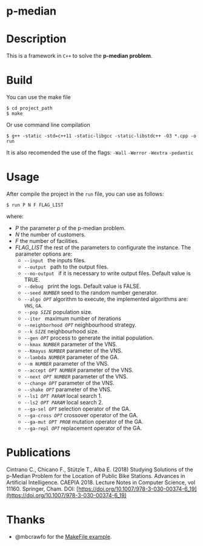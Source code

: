 # p-median

# Description

This is a framework in `C++` to solve the **p-median problem**.

# Build

You can use the make file

```console
$ cd project_path 
$ make
```

Or use command line compilation

```console
$ g++ -static -std=c++11 -static-libgcc -static-libstdc++ -O3 *.cpp -o run
```

It is also recomended the use of the flags: `-Wall` `-Werror` `-Wextra` `-pedantic`

# Usage

After compile the project in the `run` file, you can use as follows:

```console
$ run P N F FLAG_LIST
```

where:

* _P_ the parameter _p_ of the p-median problem.
* _N_ the number of customers.
* _F_ the number of facilities.
* _FLAG_LIST_ the rest of the parameters to configurate the instance. The parameter options are:
  * `--input ` the inputs files.
  * `--output ` path to the output files.
  * `--no-output ` if it is necessary to write output files. Default value is TRUE.
  * `--debug ` print the logs. Default value is FALSE.
  * `--seed `_`NUMBER`_ seed to the random number generator.
  * `--algo `_`OPT`_ algorithm to execute, the implemented algorithms are: `VNS`, `GA`.
  * `--pop `_`SIZE`_ population size.
  * `--iter ` maximum number of iterations
  * `--neighborhood `_`OPT`_ neighbourhood strategy.
  * `--k `_`SIZE`_ neighbourhood size.
  * `--gen `_`OPT`_  process to generate the initial population.
  * `--kmax `_`NUMBER`_ parameter of the VNS.
  * `--Kmayus `_`NUMBER`_ parameter of the VNS.
  * `--lambda `_`NUMBER`_ parameter of the GA.
  * `--m `_`NUMBER`_ parameter of the VNS.
  * `--accept `_`OPT NUMBER`_ parameter of the VNS.
  * `--next `_`OPT NUMBER`_ parameter of the VNS.
  * `--change `_`OPT`_ parameter of the VNS.
  * `--shake `_`OPT`_ parameter of the VNS.
  * `--ls1 `_`OPT PARAM`_ local search 1.
  * `--ls2 `_`OPT PARAM`_ local search 2.
  * `--ga-sel `_`OPT`_ selection operator of the GA.
  * `--ga-cross `_`OPT`_ crossover operator of the GA.
  * `--ga-mut `_`OPT PROB`_  mutation operator of the GA.
  * `--ga-repl `_`OPT`_ replacement operator of the GA.

# Publications

Cintrano C., Chicano F., Stützle T., Alba E. (2018) Studying Solutions of the p-Median Problem for the Location of Public Bike Stations. Advances in Artificial Intelligence. CAEPIA 2018. Lecture Notes in Computer Science, vol 11160. Springer, Cham. DOI: [https://doi.org/10.1007/978-3-030-00374-6_19](https://doi.org/10.1007/978-3-030-00374-6_19)

# Thanks

* @mbcrawfo for the [MakeFile example](https://github.com/mbcrawfo/GenericMakefile).
